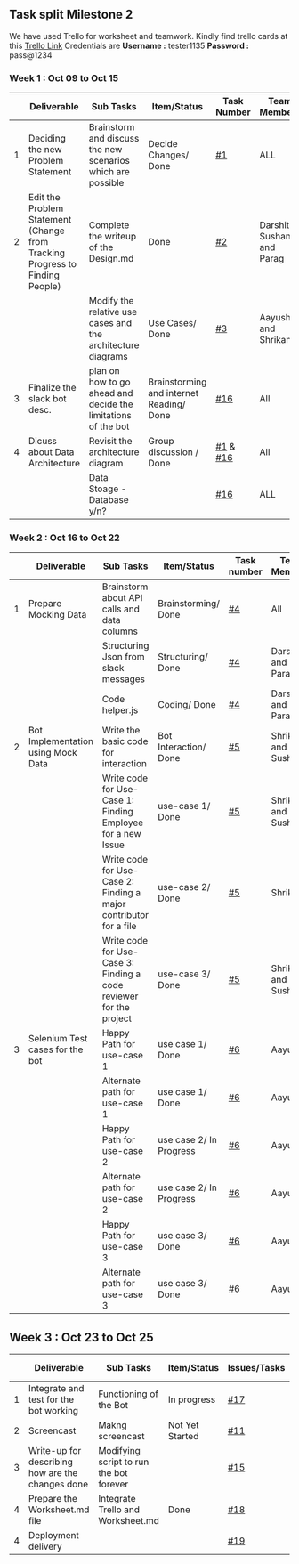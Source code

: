 ## Task split Milestone 2  


We have used Trello for worksheet and teamwork. Kindly find trello cards at this [Trello Link](https://trello.com/b/Bvs2VQ3O/milestone-2) Credentials are **Username :** tester1135  **Password :** pass@1234



### Week 1 : Oct 09 to Oct 15

|   | Deliverable                          |     Sub Tasks                         | Item/Status                                                           | Task Number                         | Team Members | Start Date     | Estimated Date |        |
|---|-------------------------------------------|-------------------------|-----------------------------------------------------------------------|--------------------------------------|--------------|---------------------|-------------|--------|
| 1 | Deciding the new Problem Statement                 | Brainstorm and discuss the new scenarios which are possible               | Decide Changes/ Done      | [#1](https://trello.com/c/5cSQS0D9)         | ALL              | 09-Oct      | 12-Oct |
| 2 | Edit the Problem Statement (Change from Tracking Progress to Finding People)                           | Complete the writeup of the Design.md                                                   | Done     | [#2](https://trello.com/c/X7RjTngx)         | Darshit, Sushant and Parag | 09-Oct      | 12-Oct |
|  |                                                                     | Modify the relative use cases and the architecture diagrams                                         | Use Cases/ Done                        | [#3](https://trello.com/c/xCFv6907)         | Aayush and Shrikant       | 09-Oct      | 12 - Oct |
| 3 | Finalize the slack bot desc.| plan on how to go ahead and decide the limitations of the bot | Brainstorming and internet Reading/ Done           | [#16](https://trello.com/c/yHcQFtMp)           | All                 | 10-Oct      | 11-Oct |
| 4 | Dicuss about Data Architecture | Revisit the architecture diagram  | Group discussion / Done           | [#1](https://trello.com/c/5cSQS0D9)   & [#16](https://trello.com/c/yHcQFtMp)        | All                 | 13-Oct      | 15-Oct |
|   |                                                                    | Data Stoage - Database y/n?                                                   |  | [#16](https://trello.com/c/yHcQFtMp)           | ALL      | 13-Oct      | 14-Oct |


### Week 2 : Oct 16 to Oct 22

|   | Deliverable        |      Sub Tasks      | Item/Status                                            | Task number   | Team Members | Start Date   | Estimated Date |        |
|---|-----------------------|---------|--------------------------------------------------------|----------------|--------------|------------------|-------------|--------|
| 1 | Prepare Mocking Data | Brainstorm about API calls and data columns                       | Brainstorming/ Done  | [#4](https://trello.com/c/I1iIbFEV)           | All      | 16-Oct      | 17-Oct |
|   | 					   | Structuring Json from slack messages                            | Structuring/ Done  | [#4](https://trello.com/c/I1iIbFEV)           | Darshit and Parag      | 17-Oct      | 22-Oct |
|   | 					   | Code helper.js                            | Coding/ Done  | [#4](https://trello.com/c/I1iIbFEV)           | Darshit and Parag      | 18-Oct      | 22-Oct |
| 2 | Bot Implementation using Mock Data | Write the basic code for interaction                                         | Bot Interaction/ Done  | [#5](https://trello.com/c/zP6UbUX9)           | Shrikant and Sushant      | 16-Oct      | 17-Oct |
|  |  | Write code for Use-Case 1: Finding Employee for a new Issue                                          | use-case 1/ Done  | [#5](https://trello.com/c/zP6UbUX9)           | Shrikant and Sushant      | 16-Oct      | 17-Oct |
|  |  | Write code for Use-Case 2: Finding a major contributor for a file                                    | use-case 2/ Done  | [#5](https://trello.com/c/zP6UbUX9)           | Shrikant      | 16-Oct      | 17-Oct |
|  |  | Write code for Use-Case 3: Finding a code reviewer for the project                                         | use-case 3/ Done  | [#5](https://trello.com/c/zP6UbUX9)           | Shrikant and Sushant      | 16-Oct      | 17-Oct |
| 3 | Selenium Test cases for the bot            | Happy Path for use-case 1       | use case 1/ Done               | [#6](https://trello.com/c/63KibfIG)           | Aayush            | 18-Oct      | 22-Oct |
|   |                                | Alternate path for use-case 1               | use case 1/ Done        | [#6](https://trello.com/c/63KibfIG)           | Aayush              | 18-Oct      | 22-Oct |
|   |                                | Happy Path for use-case 2                   | use case 2/ In Progress                | [#6](https://trello.com/c/63KibfIG)           | Aayush           | 20-Oct      | 24-Oct |
|   |                                | Alternate path for use-case 2               | use case 2/ In Progress                | [#6](https://trello.com/c/63KibfIG)           | Aayush              | 20-Oct      | 24-Oct |
|  |          | Happy Path for use-case 3   									   | use case 3/ Done        | [#6](https://trello.com/c/63KibfIG)           | Aayush | 20-Oct      | 23-Oct |
|   |                                | Alternate path for use-case 3               | use case 3/ Done                | [#6](https://trello.com/c/63KibfIG)           | Aayush              | 20-Oct      | 23-Oct |


## Week 3 : Oct 23 to Oct 25

|   | Deliverable           |  Sub Tasks     | Item/Status                               | Issues/Tasks | Team Members | Estimated Date        | Actual Date |        |
|---|--------------------|------------------|-------------------------------------------|--------------|--------------|-----------------------|-------------|--------|
| 1 | Integrate and test for the bot working        | Functioning of the Bot           |In progress              | [#17](https://trello.com/c/FgK1q8ZI)           | ALL          | 24-Oct      | 25-Oct |
| 2 | Screencast                           | Makng screencast                          |  Not Yet Started            | [#11](https://trello.com/c/SQBDLMix)          | ALL         | 24-Oct      | 24-Oct |
| 3 | Write-up for describing how are the changes done | Modifying script to run the bot   forever |              | [#15](https://trello.com/c/I7X3rIdY)          | Aayush and Darshit | 24-Oct      | 25-Oct |
| 4 | Prepare the Worksheet.md file                                      | Integrate Trello and Worksheet.md | Done  | [#18](https://trello.com/c/EB99r64U)          | Sushant           | 17-Oct      | 25-Oct |
| 4 | Deployment delivery                  |                                           |              | [#19](https://trello.com/c/UUKePlfD)          | ALL                   | 25-Oct      | 25-Oct |

